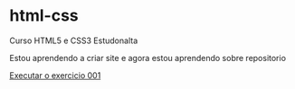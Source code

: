 # html-css
 Curso HTML5 e CSS3 Estudonalta

Estou aprendendo a criar site e agora estou aprendendo sobre repositorio 

<a href= "https://gabriell311.gituhb.io/html-css/exercicios/ex001/index.html"> Executar o exercicio 001<a>